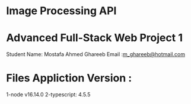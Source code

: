# Image Processing API
 Advanced Full-Stack Web Project 1
 =================================
 Student Name: Mostafa Ahmed Ghareeb
 Email :m_ghareeb@hotmail.com

 Files Appliction Version :
 ======================
 1-node v16.14.0
 2-typescript: 4.5.5

